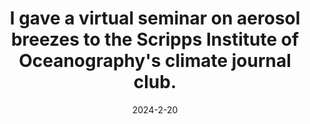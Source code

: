 ---
layout: post
title:  "I gave a virtual seminar on aerosol breezes to the Scripps Institute of Oceanography's climate journal club."
date:   2024-2-20
categories: jekyll update
---